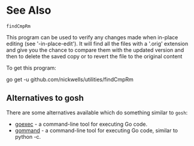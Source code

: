 <!-- Created by mkdoc DO NOT EDIT. -->

# See Also

```
findCmpRm
```
This program can be used to verify any changes made when in-place editing (see
'-in-place-edit'). It will find all the files with a '.orig' extension and give
you the chance to compare them with the updated version and then to delete the
saved copy or to revert the file to the original content

To get this program:

go get -u github.com/nickwells/utilities/findCmpRm
## Alternatives to gosh
There are some alternatives available which do something similar to `gosh`:
- [goexec](https://github.com/shurcooL/goexec/) - a command-line tool for executing Go code.
- [gommand](https://github.com/sno6/gommand) - a command-line tool for executing Go code, similar to python -c.
